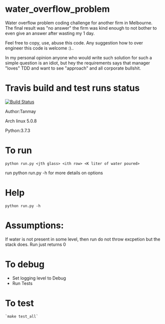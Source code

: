 # water_overflow_problem
Water overflow problem coding challenge for another firm in Melbourne. 
The final result was "no answer" the firm was kind enough to not bother to even give an answer after wasting my 1 day. 

Feel free to copy, use, abuse this code. Any suggestion how to over engineer this code is welcome :).. 

In my personal opinion anyone who would write such solution for such a simple question is an idiot, but hey the requirements says that manager "loves" TDD and 
want to see "approach" and all corporate bullshit.


# Travis build and test runs status 
[![Build Status](https://travis-ci.org/tanmaydattta/water_overflow_problem.svg?branch=master)](https://travis-ci.org/tanmaydattta/water_overflow_problem)



Author:Tanmay

Arch linux 5.0.8

Python:3.7.3

# To run
 `python run.py <jth glass> <ith row> <K liter of water poured>`

 run python run.py -h for more details on options
 
 # Help
 `python run.py -h`
 
 # Assumptions:
  If water is not present in some level, then run do not throw excpetion but the stack does. Run just returns 0

# To debug
- Set logging level to Debug
- Run Tests

# To test
    `make test_all`
